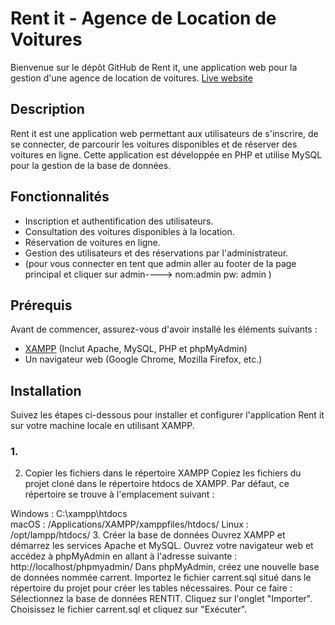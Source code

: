 # Rent it - Agence de Location de Voitures

Bienvenue sur le dépôt GitHub de Rent it, une application web pour la gestion d'une agence de location de voitures.
[Live website](https://rentitmcsi.000webhostapp.com/index.php) 

## Description

Rent it est une application web permettant aux utilisateurs de s'inscrire, de se connecter, de parcourir les voitures disponibles et de réserver des voitures en ligne. Cette application est développée en PHP et utilise MySQL pour la gestion de la base de données.

## Fonctionnalités

- Inscription et authentification des utilisateurs.
- Consultation des voitures disponibles à la location.
- Réservation de voitures en ligne.
- Gestion des utilisateurs et des réservations par l'administrateur.
- (pour vous connecter en tent que admin aller au footer de la page principal et cliquer sur admin----> nom:admin    pw: admin     )
  

## Prérequis

Avant de commencer, assurez-vous d'avoir installé les éléments suivants :

- [XAMPP](https://www.apachefriends.org/index.html) (Inclut Apache, MySQL, PHP et phpMyAdmin)
- Un navigateur web (Google Chrome, Mozilla Firefox, etc.)

## Installation

Suivez les étapes ci-dessous pour installer et configurer l'application Rent it sur votre machine locale en utilisant XAMPP.

### 1. 
2. Copier les fichiers dans le répertoire XAMPP
Copiez les fichiers du projet cloné dans le répertoire htdocs de XAMPP. Par défaut, ce répertoire se trouve à l'emplacement suivant :

Windows : C:\xampp\htdocs\
macOS : /Applications/XAMPP/xamppfiles/htdocs/
Linux : /opt/lampp/htdocs/
3. Créer la base de données
Ouvrez XAMPP et démarrez les services Apache et MySQL.
Ouvrez votre navigateur web et accédez à phpMyAdmin en allant à l'adresse suivante : http://localhost/phpmyadmin/
Dans phpMyAdmin, créez une nouvelle base de données nommée carrent.
Importez le fichier carrent.sql situé dans le répertoire du projet pour créer les tables nécessaires. Pour ce faire :
Sélectionnez la base de données RENTIT.
Cliquez sur l'onglet "Importer".
Choisissez le fichier carrent.sql et cliquez sur "Exécuter".
